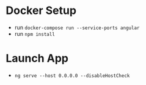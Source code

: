 

# Docker Setup 
* run ```docker-compose run --service-ports angular```
* run ```npm install```

# Launch App 
* ```ng serve --host 0.0.0.0 --disableHostCheck```